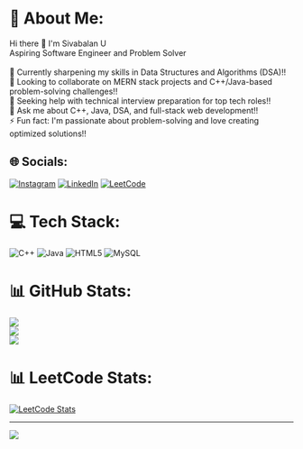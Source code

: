 # 💫 About Me:
Hi there 👋 I'm Sivabalan U<br>Aspiring Software Engineer and Problem Solver<br><br>🌱 Currently sharpening my skills in Data Structures and Algorithms (DSA)!!<br>👯 Looking to collaborate on MERN stack projects and C++/Java-based problem-solving challenges!!<br>🤔 Seeking help with technical interview preparation for top tech roles!!<br>💬 Ask me about C++, Java, DSA, and full-stack web development!!<br>⚡ Fun fact: I'm passionate about problem-solving and love creating optimized solutions!!

## 🌐 Socials:
[![Instagram](https://img.shields.io/badge/Instagram-%23E4405F.svg?logo=Instagram&logoColor=white)](https://instagram.com/https://www.instagram.com/its._.me._.sivabalan.73/) [![LinkedIn](https://img.shields.io/badge/LinkedIn-%230077B5.svg?logo=linkedin&logoColor=white)](https://linkedin.com/in/www.linkedin.com/in/siva-balan-0b9b28255) [![LeetCode](https://img.shields.io/badge/LeetCode-%23FFA116.svg?logo=leetcode&logoColor=white)](https://leetcode.com/u/Sivabalan14/)

# 💻 Tech Stack:
![C++](https://img.shields.io/badge/c++-%2300599C.svg?style=for-the-badge&logo=c%2B%2B&logoColor=white) ![Java](https://img.shields.io/badge/java-%23ED8B00.svg?style=for-the-badge&logo=openjdk&logoColor=white) ![HTML5](https://img.shields.io/badge/html5-%23E34F26.svg?style=for-the-badge&logo=html5&logoColor=white) ![MySQL](https://img.shields.io/badge/mysql-4479A1.svg?style=for-the-badge&logo=mysql&logoColor=white)

# 📊 GitHub Stats:
![](https://github-readme-stats.vercel.app/api?username=sivabalanU&theme=dark&hide_border=false&include_all_commits=false&count_private=false)<br/>
![](https://github-readme-streak-stats.herokuapp.com/?user=sivabalanU&theme=dark&hide_border=false)<br/>
![](https://github-readme-stats.vercel.app/api/top-langs/?username=sivabalanU&theme=dark&hide_border=false&include_all_commits=false&count_private=false&layout=compact)

# 📊 LeetCode Stats:
[![LeetCode Stats](https://leetcode-stats-api.herokuapp.com/SivabalanU)](https://leetcode.com/u/Sivabalan14/)

---

[![](https://visitcount.itsvg.in/api?id=sivabalanU&icon=0&color=0)](https://visitcount.itsvg.in)

<!-- Proudly created with GPRM ( https://gprm.itsvg.in ) -->
